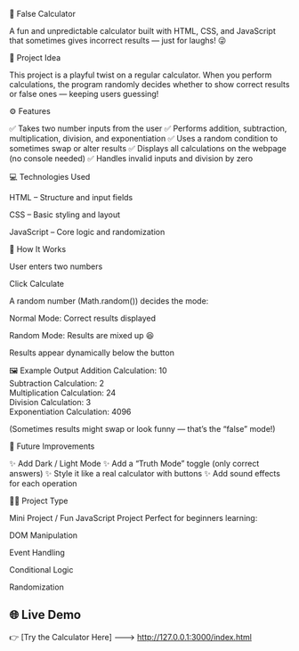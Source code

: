 🎲 False Calculator

A fun and unpredictable calculator built with HTML, CSS, and JavaScript that sometimes gives incorrect results — just for laughs! 😜

🧠 Project Idea

This project is a playful twist on a regular calculator.
When you perform calculations, the program randomly decides whether to show correct results or false ones — keeping users guessing!

⚙️ Features

✅ Takes two number inputs from the user
✅ Performs addition, subtraction, multiplication, division, and exponentiation
✅ Uses a random condition to sometimes swap or alter results
✅ Displays all calculations on the webpage (no console needed)
✅ Handles invalid inputs and division by zero

💻 Technologies Used

HTML – Structure and input fields

CSS – Basic styling and layout

JavaScript – Core logic and randomization

🧩 How It Works

User enters two numbers

Click Calculate

A random number (Math.random()) decides the mode:

Normal Mode: Correct results displayed

Random Mode: Results are mixed up 😆

Results appear dynamically below the button

🖼️ Example Output
Addition Calculation: 10  
Subtraction Calculation: 2  
Multiplication Calculation: 24  
Division Calculation: 3  
Exponentiation Calculation: 4096

(Sometimes results might swap or look funny — that’s the “false” mode!)

🧩 Future Improvements

✨ Add Dark / Light Mode
✨ Add a “Truth Mode” toggle (only correct answers)
✨ Style it like a real calculator with buttons
✨ Add sound effects for each operation

🧑‍💻 Project Type

Mini Project / Fun JavaScript Project
Perfect for beginners learning:

DOM Manipulation

Event Handling

Conditional Logic

Randomization

## 🌐 Live Demo
👉 [Try the Calculator Here] --->  http://127.0.0.1:3000/index.html
